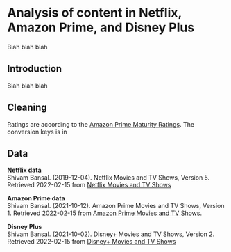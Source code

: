 # Analysis of content in Netflix, Amazon Prime, and Disney Plus
Blah blah blah
## Introduction
Blah blah blah

## Cleaning
Ratings are according to the [Amazon Prime Maturity Ratings](https://www.primevideo.com/help/ref=atv_hp_nd_cnt?nodeId=GFGQU3WYEG6FSJFJ#:~:text=and%20over%20(12)-,Young%20Adults,(18%2B)). The conversion keys is in 


## Data
**Netflix data**<br>
Shivam Bansal. (2019-12-04). Netflix Movies and TV Shows, Version 5. Retrieved 2022-02-15 from [Netflix Movies and TV Shows](https://www.kaggle.com/shivamb/netflix-shows/metadata)

**Amazon Prime data**<br>
Shivam Bansal. (2021-10-12). Amazon Prime Movies and TV Shows, Version 1. Retrieved 2022-02-15 from [Amazon Prime Movies and TV Shows](https://www.kaggle.com/shivamb/amazon-prime-movies-and-tv-shows/metadata).

**Disney Plus**<br>
Shivam Bansal. (2021-10-02). Disney+ Movies and TV Shows, Version 2. Retrieved 2022-02-15 from [Disney+ Movies and TV Shows](https://www.kaggle.com/shivamb/amazon-prime-movies-and-tv-shows/)

